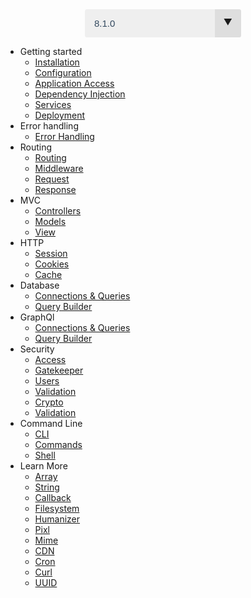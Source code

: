 <style type="text/css">
select{-webkit-appearance:none;-moz-appearance:none;-ms-appearance:none;appearance:none;outline:0;box-shadow:none;border:0!important;background:#efefef;background-image:none}.select{position:relative;display:block;width:250px;height:45px;line-height:3;background:#efefef;overflow:hidden;border-radius:.25em;margin:0 auto}select{width:100%;height:100%;margin:0;padding:0 0 0 .5em;color:#33495f;cursor:pointer;padding-left:15px;font-size:15px}select::-ms-expand{display:none}.select::after{content:'\25BC';position:absolute;top:0;right:0;bottom:0;padding:0 1em;background:#dedede;pointer-events:none}.select:hover::after{color:#f39c12}.select::after{-webkit-transition:.25s all ease;-o-transition:.25s all ease;transition:.25s all ease}
</style>
<div class="select">
	<select onchange="window.location = window.location.protocol + '//' + window.location.host + '/' + this.value">
	  	<option value="8.1.0" selected>8.1.0</option>
	</select>
</div>

- Getting started
	- [Installation](/8.1.0/01_getting_started/01_installation)
	- [Configuration](/8.1.0/01_getting_started/02_configuration)
	- [Application Access](/8.1.0/01_getting_started/03_application_access)
	- [Dependency Injection](/8.1.0/01_getting_started/04_dependency_injection)
	- [Services](/8.1.0/01_getting_started/05_services)
	- [Deployment](/8.1.0/01_getting_started/06_deployment)
- Error handling
	- [Error Handling](/8.1.0/02_error_handling/01_error_handling)
- Routing
	- [Routing](/8.1.0/03_routing/01_routing)
	- [Middleware](/8.1.0/03_routing/02_middleware)
	- [Request](/8.1.0/03_routing/03_request)
	- [Response](/8.1.0/03_routing/04_response)
- MVC
	- [Controllers](/8.1.0/04_mvc/01_controllers)
	- [Models](/8.1.0/04_mvc/02_models)
	- [View](/8.1.0/04_mvc/03_view)
- HTTP
	- [Session](/8.1.0/05_http/01_session)
	- [Cookies](/8.1.0/05_http/02_cookies)
	- [Cache](/8.1.0/05_http/03_cache)
- Database
	- [Connections & Queries](/8.1.0/07_database/01_database)
	- [Query Builder](/8.1.0/07_database/02_query_builder)
- GraphQl
	- [Connections & Queries](/8.1.0/08_graphql/01_graphql)
	- [Query Builder](/8.1.0/08_graphql/02_query_builder)
- Security
	- [Access](/8.1.0/09_security/01_access)
	- [Gatekeeper](/8.1.0/09_security/02_gatekeeper)
	- [Users](/8.1.0/09_security/03_users)
	- [Validation](/8.1.0/09_security/04_validation)
	- [Crypto](/8.1.0/09_security/05_crypto)
	- [Validation](/8.1.0/09_security/06_spam)
- Command Line
	- [CLI](/8.1.0/10_command_line/01_cli)
	- [Commands](/8.1.0/10_command_line/02_commands)
	- [Shell](/8.1.0/10_command_line/03_shell)
- Learn More
	- [Array](/8.1.0/11_learn_more/01_array)
	- [String](/8.1.0/11_learn_more/02_string)
	- [Callback](/8.1.0/11_learn_more/03_callback)
	- [Filesystem](/8.1.0/11_learn_more/04_filesystem)
	- [Humanizer](/8.1.0/11_learn_more/05_humanizer)
	- [Pixl](/8.1.0/11_learn_more/06_pixl)
	- [Mime](/8.1.0/11_learn_more/07_mime)
	- [CDN](/8.1.0/11_learn_more/08_cdn)
	- [Cron](/8.1.0/11_learn_more/09_cron)
	- [Curl](/8.1.0/11_learn_more/10_curl)
	- [UUID](/8.1.0/11_learn_more/11_uuid)
	
